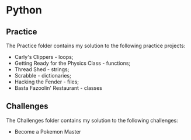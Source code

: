 # Python
 
## Practice

The Practice folder contains my solution to the following practice projects:
* Carly's Clippers - loops;
* Getting Ready for the Physics Class - functions;
* Thread Shed - strings;
* Scrabble - dictionaries;
* Hacking the Fender - files;
* Basta Fazoolin' Restaurant - classes

## Challenges

The Challenges folder contains my solution to the following challenges:
* Become a Pokemon Master
